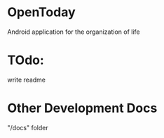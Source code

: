# OpenToday
Android application for the organization of life

# TOdo:
write readme

# Other Development Docs
"/docs" folder
